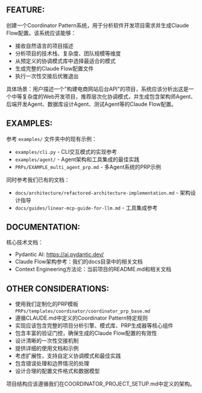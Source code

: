 ## FEATURE:

创建一个Coordinator Pattern系统，用于分析软件开发项目需求并生成Claude Flow配置。该系统应该能够：

- 接收自然语言的项目描述
- 分析项目的技术栈、复杂度、团队规模等维度
- 从预定义的协调模式库中选择最适合的模式
- 生成完整的Claude Flow配置文件
- 执行一次性交接后优雅退出

具体场景：用户描述一个"构建电商网站后台API"的项目，系统应该分析出这是一个中等复杂度的Web开发项目，推荐层次化协调模式，并生成包含架构师Agent、后端开发Agent、数据库设计Agent、测试Agent等的Claude Flow配置。

## EXAMPLES:

参考 `examples/` 文件夹中的现有示例：
- `examples/cli.py` - CLI交互模式的实现参考
- `examples/agent/` - Agent架构和工具集成的最佳实践
- `PRPs/EXAMPLE_multi_agent_prp.md` - 多Agent系统的PRP示例

同时参考我们已有的文档：
- `docs/architecture/refactored-architecture-implementation.md` - 架构设计指导
- `docs/guides/linear-mcp-guide-for-llm.md` - 工具集成参考

## DOCUMENTATION:

核心技术文档：
- Pydantic AI: https://ai.pydantic.dev/
- Claude Flow架构参考：我们的docs目录中的相关文档
- Context Engineering方法论：当前项目的README.md和相关文档

## OTHER CONSIDERATIONS:

- 使用我们定制化的PRP模板 `PRPs/templates/coordinator/coordinator_prp_base.md`
- 遵循CLAUDE.md中定义的Coordinator Pattern特定规则
- 实现应该包含完整的项目分析引擎、模式库、PRP生成器等核心组件
- 包含丰富的验证门控，确保生成的Claude Flow配置的有效性
- 设计清晰的一次性交接机制
- 提供详细的使用文档和示例
- 考虑扩展性，支持自定义协调模式和最佳实践
- 包含错误处理和边界情况的处理
- 设计合理的配置文件格式和数据模型

项目结构应该遵循我们在COORDINATOR_PROJECT_SETUP.md中定义的架构。
